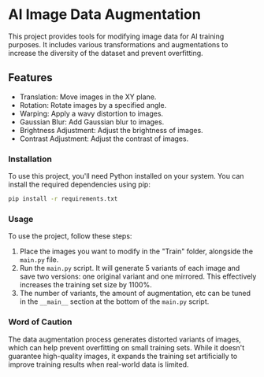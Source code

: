 # AI Image Data Augmentation

This project provides tools for modifying image data for AI training purposes. It includes various transformations and augmentations to increase the diversity of the dataset and prevent overfitting.

## Features

- Translation: Move images in the XY plane.
- Rotation: Rotate images by a specified angle.
- Warping: Apply a wavy distortion to images.
- Gaussian Blur: Add Gaussian blur to images.
- Brightness Adjustment: Adjust the brightness of images.
- Contrast Adjustment: Adjust the contrast of images.

### Installation

To use this project, you'll need Python installed on your system. You can install the required dependencies using pip:

```bash
pip install -r requirements.txt
```

### Usage

To use the project, follow these steps:

1.  Place the images you want to modify in the "Train" folder, alongside the `main.py` file.
2.  Run the `main.py` script. It will generate 5 variants of each image and save two versions: one original variant and one mirrored. This effectively increases the training set size by 1100%.
3.  The number of variants, the amount of augmentation, etc can be tuned in the `__main__` section at the bottom of the `main.py` script.

### Word of Caution

The data augmentation process generates distorted variants of images, which can help prevent overfitting on small training sets. While it doesn't guarantee high-quality images, it expands the training set artificially to improve training results when real-world data is limited.